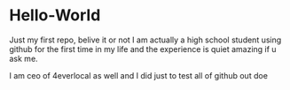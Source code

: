 # Hello-World
Just my first repo, belive it or not I am actually a high school student using github for the first time in my life and the experience is quiet amazing if u ask me. 


I am ceo of 4everlocal as well and I did just to test all of github out doe
